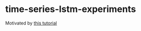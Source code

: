 # time-series-lstm-experiments

Motivated by [this tutorial](http://machinelearningmastery.com/time-series-prediction-lstm-recurrent-neural-networks-python-keras/)

